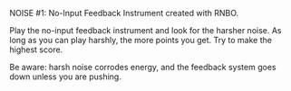NOISE #1: No-Input Feedback Instrument created with RNBO.

Play the no-input feedback instrument and look for the harsher noise. 
As long as you can play harshly, the more points you get. Try to make the highest score.

Be aware: harsh noise corrodes energy, and the feedback system goes down unless you are pushing.
